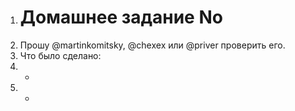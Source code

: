 1. # Домашнее задание No
2. Прошу @martinkomitsky, @chexex или @priver проверить его.
3. Что было сделано:
4. *
5. *
